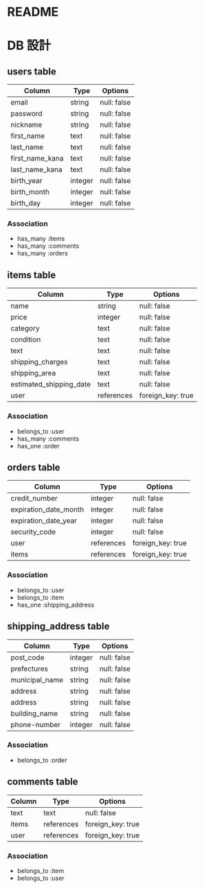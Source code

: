 # README
# DB 設計

## users table

| Column             | Type                | Options                 |
|--------------------|---------------------|-------------------------|
| email              | string              | null: false             |
| password           | string              | null: false             |
| nickname           | string              | null: false             |
| first_name         | text                | null: false             |
| last_name          | text                | null: false             |
| first_name_kana    | text                | null: false             |
| last_name_kana     | text                | null: false             |
| birth_year         | integer             | null: false             |
| birth_month        | integer             | null: false             |
| birth_day          | integer             | null: false             |

### Association

* has_many :items
* has_many :comments
* has_many :orders


## items table

| Column                              | Type       | Options           |
|-------------------------------------|------------|-------------------|
| name                                | string     | null: false       |
| price                               | integer    | null: false       |
| category                            | text       | null: false       |
| condition                           | text       | null: false       |
| text                                | text       | null: false       |
| shipping_charges                    | text       | null: false       |
| shipping_area                       | text       | null: false       |
| estimated_shipping_date             | text       | null: false       |
| user                                | references | foreign_key: true |

### Association

- belongs_to :user
- has_many :comments
- has_one  :order

## orders table

| Column                              | Type       | Options           |
|-------------------------------------|------------|-------------------|
| credit_number                       | integer    | null: false       |
| expiration_date_month               | integer    | null: false       |
| expiration_date_year                | integer    | null: false       |
| security_code                       | integer    | null: false       |
| user                                | references | foreign_key: true |
| items                               | references | foreign_key: true |

### Association

- belongs_to :user
- belongs_to :item
- has_one :shipping_address


## shipping_address table

| Column                              | Type       | Options           |
|-------------------------------------|------------|-------------------|
| post_code                           | integer    | null: false       |
| prefectures                         | string     | null: false       |
| municipal_name                      | string     | null: false       |
| address                             | string     | null: false       |
| address                             | string     | null: false       |
| building_name                       | string     | null: false       |
| phone-number                        | integer    | null: false       |


### Association

- belongs_to :order



## comments table

| Column      | Type       | Options           |
|-------------|------------|-------------------|
| text        | text       | null: false       |
| items       | references | foreign_key: true |
| user        | references | foreign_key: true |

### Association

- belongs_to :item
- belongs_to :user

